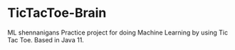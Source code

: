 # TicTacToe-Brain
ML shennanigans
Practice project for doing Machine Learning by using Tic Tac Toe. Based in Java 11.
